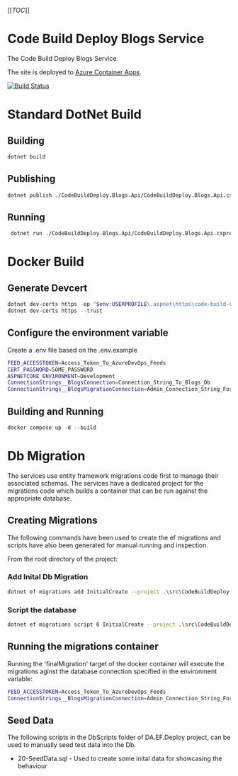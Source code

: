 [[_TOC_]]

# Code Build Deploy Blogs Service

The Code Build Deploy Blogs Service.

The site is deployed to [Azure Container Apps](https://azure.microsoft.com/en-gb/products/container-apps).

[![Build Status](https://markpollard.visualstudio.com/CodeBuildDeploy/_apis/build/status%2FCodeBuildDeploy.Blogs?branchName=main)](https://markpollard.visualstudio.com/CodeBuildDeploy/_build/latest?definitionId=6&branchName=main)

# Standard DotNet Build

## Building

```bash
dotnet build
```

## Publishing

```bash
dotnet publish ./CodeBuildDeploy.Blogs.Api/CodeBuildDeploy.Blogs.Api.csproj --framework net8.0 --self-contained:false --no-restore -o ./publish/net8.0
```

## Running

```bash
 dotnet run ./CodeBuildDeploy.Blogs.Api/CodeBuildDeploy.Blogs.Api.csproj
```

# Docker Build

## Generate Devcert

```powershell
dotnet dev-certs https -ep "$env:USERPROFILE\.aspnet\https\code-build-deploy.pfx" -p SOME_PASSWORD
dotnet dev-certs https --trust
```

## Configure the environment variable
Create a .env file based on the .env.example
```bash
FEED_ACCESSTOKEN=Access_Token_To_AzureDevOps_Feeds
CERT_PASSWORD=SOME_PASSWORD
ASPNETCORE_ENVIRONMENT=Development
ConnectionStrings__BlogsConnection=Connection_String_To_Blogs_Db
ConnectionStrings__BlogsMigrationConnection=Admin_Connection_String_For_Running_Migrations
```

## Building and Running

```powershell
docker compose up -d --build
```

# Db Migration

The services use entity framework migrations code first to manage their associated schemas. 
The services have a dedicated project for the migrations code which builds a container that can be run against the appropriate database.

## Creating Migrations

The following commands have been used to create the ef migrations and scripts have also been generated for manual running and inspection. 

From the root directory of the project:

### Add Inital Db Migration

```bash
dotnet ef migrations add InitialCreate --project .\src\CodeBuildDeploy.Blogs.DA.EF.Deploy
```

### Script the database

```bash
dotnet ef migrations script 0 InitialCreate --project .\src\CodeBuildDeploy.Blogs.DA.EF.Deploy -o .\src\CodeBuildDeploy.Blogs.DA.EF.Deploy\DbScripts\10-InitialCreate.sql
```

## Running the migrations container

Running the 'finalMigration' target of the docker container will execute the migrations aginst the database connection specified in the environment variable:

```bash
FEED_ACCESSTOKEN=Access_Token_To_AzureDevOps_Feeds
ConnectionStrings__BlogsMigrationConnection=Admin_Connection_String_For_Running_Migrations
```

## Seed Data

The following scripts in the DbScripts folder of DA.EF.Deploy project, can be used to manually seed test data into the Db.

* 20-SeedData.sql - Used to create some inital data for showcasing the behaviour
 